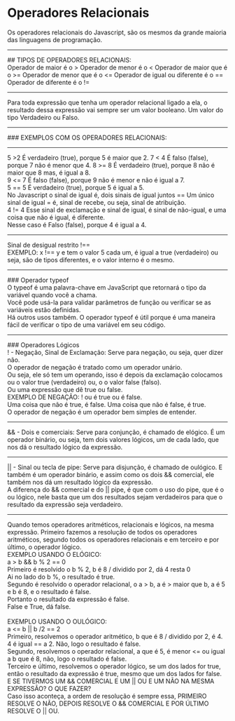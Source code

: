 # Operadores Relacionais
Os operadores relacionais do Javascript, são os mesmos da grande maioria das linguagens de programação.<br>
<hr>
## TIPOS DE OPERADORES RELACIONAIS: <br>
Operador de maior é o >
Operador de menor é o <
Operador de maior que é o >=
Operador de menor que é o <=
Operador de igual ou diferente é o ==
Operador de diferente é o != <br>
<hr>
Para toda expressão que tenha um operador relacional ligado a ela, o resultado dessa expressão vai sempre ser um valor booleano. Um valor do tipo Verdadeiro ou Falso. <br> <hr>
### EXEMPLOS COM OS OPERADORES RELACIONAIS:<br> <hr>
5 >2 É verdadeiro (true), porque 5 é maior que 2.
7 < 4 É falso (false), porque 7 não é menor que 4.
8 >= 8 É verdadeiro (true), porque 8 não é maior que 8 mas, é igual a 8. <br>
9 <= 7 É falso (false), porque 9 não é menor e não é igual a 7. <br>
5 == 5 É verdadeiro (true), porque 5 é igual a 5. <br>No Javascript o sinal de igual é, dois sinais de igual juntos == Um único sinal de igual = é, sinal de recebe, ou seja, sinal de atribuição. <br>
4 != 4 Esse sinal de exclamação e sinal de igual, é sinal de não-igual, e uma coisa que não é igual, é diferente. <br> Nesse caso é Falso (false), porque 4 é igual a 4. <br> <hr>
Sinal de desigual restrito !== <br> EXEMPLO: x !== y e tem o valor 5 cada um, é igual a true (verdadeiro) ou seja, são de tipos diferentes, e o valor interno é o mesmo.<hr>
### Operador typeof <br>
O typeof é uma palavra-chave em JavaScript que retornará o tipo da variável quando você a chama. <br> Você pode usá-la para validar parâmetros de função ou verificar se as variáveis estão definidas. <br> Há outros usos também. O operador typeof é útil porque é uma maneira fácil de verificar o tipo de uma variável em seu código. <br> <hr>
### Operadores Lógicos<br>
! - Negação, Sinal de Exclamação: Serve para negação, ou seja, quer dizer não.<br> O operador de negação é tratado como um operador unário.<br> Ou seja, ele só tem um operando, isso é depois da exclamação colocamos ou o valor true (verdadeiro) ou, o o valor false (falso). <br>Ou uma expressão que dê true ou false.<br>
EXEMPLO DE NEGAÇÃO: ! ou é true ou é false. <br> Uma coisa que não é true, é false. Uma coisa que não é false, é true.<br> 
O operador de negação é um operador bem simples de entender.<hr>
&& - Dois e comerciais: Serve para conjunção, é chamado de elógico. É um operador binário, ou seja, tem dois valores lógicos, um de cada lado, que nos dá o resultado lógico da expressão.<br><hr>
|| - Sinal ou tecla de pipe: Serve para disjunção, é chamado de oulógico. E também é um operador binário, e assim como os dois && comercial, ele também nos dá um resultado lógico da expressão. <br>A diferença do && comercial e do || pipe, é que com o uso do pipe, que é o ou lógico, nele basta que um dos resultados sejam verdadeiros para que o resultado da expressão seja verdadeiro.<br><hr>
Quando temos operadores aritméticos, relacionais e lógicos, na mesma expressão. 
Primeiro fazemos a resolução de todos os operadores aritméticos, segundo todos os operadores relacionais e em terceiro e por último, o operador lógico.<br>
EXEMPLO USANDO O ELÓGICO:<br> a > b && b % 2 == 0 <br> Primeiro é resolvido o b % 2, b é 8 / dividido por 2, dá 4 resta 0 <br> Ai no lado do b %, o resultado é true. <br>
Segundo é resolvido o operador relacional, o a > b, a é > maior que b, a é 5 e b é 8, e o resultado é false.<br> 
Portanto o resultado da expressão é false.<br> False e True, dá false.<br>
<br>EXEMPLO USANDO O OULÓGICO: <br> 
a <= b || b /2 == 2 <br>
Primeiro, resolvemos o operador aritmético, b que é 8 / dividido por 2, é 4. 4 é igual == a 2. Não, logo o resultado é false. <br>
Segundo, resolvemos o operador relacional, a que é 5, é menor <= ou igual a b que é 8, não, logo o resultado é false.<br>
Terceiro e último, resolvemos o operador lógico, se um dos lados for true, então o resultado da expressão é true, mesmo que um dos lados for false.<br>
E SE TIVERMOS UM && COMERCIAL E UM || OU E UM NÃO NA MESMA EXPRESSÃO? O QUE FAZER?<br>
Caso isso aconteça, a ordem de resolução é sempre essa, PRIMEIRO RESOLVE O NÃO, DEPOIS RESOLVE O && COMERCIAL E POR ÚLTIMO RESOLVE O || OU.<br>
